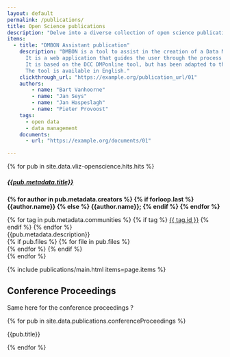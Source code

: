 ```yaml
---
layout: default
permalink: /publications/
title: Open Science publications
description: "Delve into a diverse collection of open science publications fostering innovation and collaboration in research."
items:
  - title: "DMBON Assistant publication"
    description: "DMBON is a tool to assist in the creation of a Data Management Plan (DMP). 
      It is a web application that guides the user through the process of creating a DMP. 
      It is based on the DCC DMPonline tool, but has been adapted to the needs of the Belgian marine research community. 
      The tool is available in English."
    clickthrough_url: "https://example.org/publication_url/01"
    authors: 
        - name: "Bart Vanhoorne"
        - name: "Jan Seys"
        - name: "Jan Haspeslagh"
        - name: "Pieter Provoost"
    tags:
      - open data
      - data management
    documents: 
      - url: "https://example.org/documents/01"

---
```


<div class="col-12 field__item">
    <div class="pb-4 pt-4 paragraph paragraph--type--container paragraph--view-mode--default">
        <div class="field field--name-field-paragraph-container-items field--type-entity-reference-revisions field--label-hidden">
            <div class="row field__items included-item-list">
              {% for pub in site.data.vliz-openscience.hits.hits %}
              <div class="col-lg-11 field__item publication publication">
                  <div class="paragraph paragraph--type--basic-text paragraph--view-mode--default">
                      <div class="clearfix text-formatted field field--name-field-body field--type-text-long field--label-hidden field__items">
                          <h5>
                              <a href="{{pub.links.doi}}">
                                  {{pub.metadata.title}} 
                              </a>
                          </h5>
                          <p class="blue authors">
                          <b>
                              {% for author in pub.metadata.creators %}
                                {% if forloop.last %}
                                  {{author.name}} 
                                {% else %}
                                  {{author.name}};
                                {% endif %}
                              {% endfor %}
                          </b>
                          </p>
                          {% for tag in pub.metadata.communities %}
                              {% if tag %}
                                  <a href="#" class="field__news_teaser">{{ tag.id }}</a>
                              {% endif %}
                          {% endfor %}
                          <div class="description">
                              {{pub.metadata.description}}
                          </div>
                      </div>
                  </div>
              </div>
              <div class="col-lg-1 field__item">
                  <div class="row file_links">
                      {% if pub.files %}
                      {% for file in pub.files %}
                      <div class="col-lg-12 field__item gy-3">
                          <a class="basic-button" href="{{file.links.self}}" target="_blank" rel="noopener noreferrer" style="margin-right: 5px;">
                              <span class="fa fa-download"></span>
                          </a>
                      </div>
                      {% endfor %}
                      {% endif %}
                  </div>
              </div>
              {% endfor %}
            </div>
        </div>
    </div>
</div>

{% include publications/main.html items=page.items %}

## Conference Proceedings

Same here for the conference proceedings ?

{% for pub in site.data.publications.conferenceProceedings %}

<p>{{pub.title}}</p>
{% endfor %}